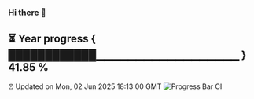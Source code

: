 ### Hi there 👋
⏳ Year progress { ████████████▁▁▁▁▁▁▁▁▁▁▁▁▁▁▁▁▁▁ } 41.85 %
---
⏰ Updated on Mon, 02 Jun 2025 18:13:00 GMT
![Progress Bar CI](https://github.com/Moyi321/Moyi321/workflows/Progress%20Bar%20CI/badge.svg)
